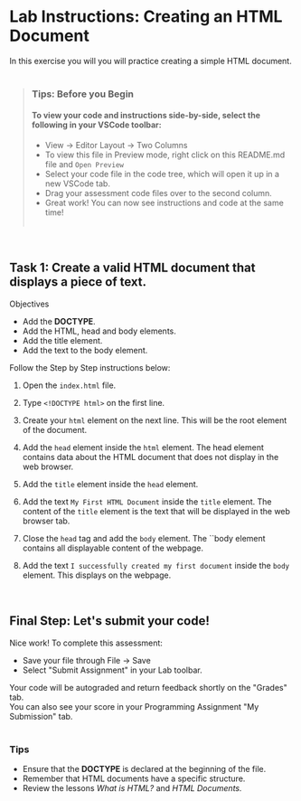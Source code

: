 # Lab Instructions: Creating an HTML Document

In this exercise you will you will practice creating a simple HTML document.<br><br>

> ### **Tips: Before you Begin**
>
> #### **To view your code and instructions side-by-side**, select the following in your VSCode toolbar:
>
> - View -> Editor Layout -> Two Columns
> - To view this file in Preview mode, right click on this README.md file and `Open Preview`
> - Select your code file in the code tree, which will open it up in a new VSCode tab.
> - Drag your assessment code files over to the second column.
> - Great work! You can now see instructions and code at the same time!
>   <br><br>

<br>

## Task 1: Create a valid HTML document that displays a piece of text.

Objectives

- Add the **DOCTYPE**.
- Add the HTML, head and body elements.
- Add the title element.
- Add the text to the body element.

Follow the Step by Step instructions below:

1. Open the `index.html` file.

2. Type `<!DOCTYPE html>` on the first line.

3. Create your `html` element on the next line. This will be the root element of the document.

4. Add the `head` element inside the `html` element. The head element contains data about the HTML document that does not display in the web browser.

5. Add the `title` element inside the `head` element.

6. Add the text `My First HTML Document` inside the `title` element. The content of the `title` element is the text that will be displayed in the web browser tab.

7. Close the `head` tag and add the `body` element. The ``body element contains all displayable content of the webpage.

8. Add the text `I successfully created my first document` inside the `body` element. This displays on the webpage.

<br>

## Final Step: Let's submit your code!

Nice work! To complete this assessment:

- Save your file through File -> Save
- Select "Submit Assignment" in your Lab toolbar.

Your code will be autograded and return feedback shortly on the "Grades" tab.  
You can also see your score in your Programming Assignment "My Submission" tab.
<br> <br>

### Tips

- Ensure that the **DOCTYPE** is declared at the beginning of the file.
- Remember that HTML documents have a specific structure.
- Review the lessons _What is HTML?_ and _HTML Documents._
